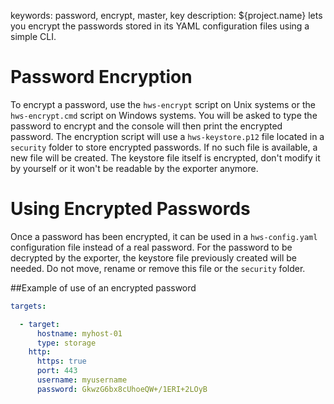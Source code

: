keywords: password, encrypt, master, key
description: ${project.name} lets you encrypt the passwords stored in its YAML configuration files using a simple CLI.

# Password Encryption
To encrypt a password, use the `hws-encrypt` script on Unix systems or the `hws-encrypt.cmd` script on Windows systems.
You will be asked to type the password to encrypt and the console will then print the encrypted password.
The encryption script will use a `hws-keystore.p12` file located in a `security` folder to store encrypted passwords. If no such file is available, a new file will be created.
The keystore file itself is encrypted, don't modify it by yourself or it won't be readable by the exporter anymore.

# Using Encrypted Passwords
Once a password has been encrypted, it can be used in a `hws-config.yaml` configuration file instead of a real password.
For the password to be decrypted by the exporter, the keystore file previously created will be needed.
Do not move, rename or remove this file or the `security` folder.

##Example of use of an encrypted password

```yaml
targets:

  - target:
      hostname: myhost-01
      type: storage
    http:
      https: true
      port: 443
      username: myusername
      password: GkwzG6bx8cUhoeQW+/1ERI+2LOyB
```
